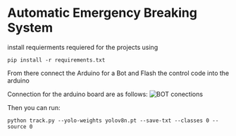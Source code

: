 # Automatic Emergency Breaking System

install requierments requiered for the projects using
```
pip install -r requirements.txt
```


From there connect the Arduino for a Bot and Flash the control code into the arduino

Connection for the arduino board are as follows: 
![BOT conections](https://github.com/AnirudhKadapa/Automatic_Emergency_Breaking_System/assets/109196307/621ba5f5-3fb1-4060-9719-bfa783773d06)

Then you can run:
```
python track.py --yolo-weights yolov8n.pt --save-txt --classes 0 --source 0
```
